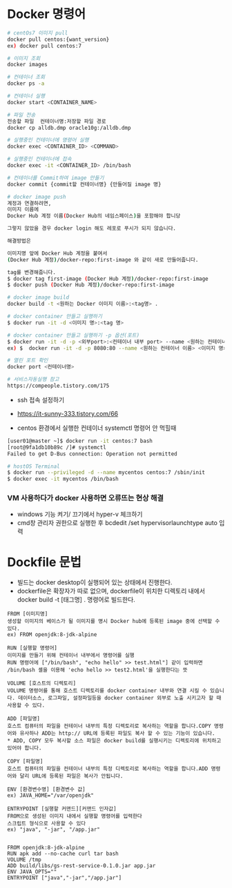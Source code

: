 # Docker 명령어

```bash
# centOs7 이미지 pull
docker pull centos:{want_version}
ex) docker pull centos:7

# 이미지 조회
docker images

# 컨테이너 조회
docker ps -a

# 컨테이너 실행
docker start <CONTAINER_NAME>

# 파일 전송
전송할 파일  컨테이너명:저장할 파일 경로
docker cp alldb.dmp oracle10g:/alldb.dmp

# 실행중인 컨테이너에 명령어 실행
docker exec <CONTAINER_ID> <COMMAND>

# 실행중인 컨테이너에 접속
docker exec -it <CONTAINER_ID> /bin/bash

# 컨테이너를 Commit하여 image 만들기
docker commit {commit할 컨테이너명} {만들어질 image 명}

# docker image push
계정과 연결하려면,
이미지 이름에
Docker Hub 계정 이름(Docker Hub의 네임스페이스)을 포함해야 합니당

그렇지 않았을 경우 docker login 해도 레포로 푸시가 되지 않습니다.

해결방법은

이미지명 앞에 Docker Hub 계정을 붙여서
(Docker Hub 계정)/docker-repo:first-image 와 같이 새로 만들어줍니다.

tag를 변경해줍니다.
$ docker tag first-image (Docker Hub 계정)/docker-repo:first-image
$ docker push (Docker Hub 계정)/docker-repo:first-image

# docker image build
docker build -t <원하는 Docker 이미지 이름>:<tag명> .

# docker container 만들고 실행하기
$ docker run -it -d <이미지 명>:<tag 명>

# docker container 만들고 실행하기 -p 옵션(포트)
$ docker run -it -d -p <외부port>:<컨테이너 내부 port> --name <원하는 컨테이너 이름> <이미지 명>:<tag명>
ex) $  docker run -it -d -p 8080:80 --name <원하는 컨테이너 이름> <이미지 명>:<tag명>

# 열린 포트 확인
docker port <컨테이너명>

# 서비스자동실행 참고
https://compeople.tistory.com/175
```



- ssh 접속 설정하기
- https://it-sunny-333.tistory.com/66



- centos 환경에서 실행한 컨테이너 systemctl 명령어 안 먹힐때

```bash
[user01@master ~]$ docker run -it centos:7 bash
[root@9fa1db10b89c /]# systemctl
Failed to get D-Bus connection: Operation not permitted

# hostOS Terminal
$ docker run --privileged -d --name mycentos centos:7 /sbin/init
$ docker exec -it mycentos /bin/bash
```





### VM 사용하다가 docker 사용하면 오류뜨는 현상 해결

- windows 기능 켜기/ 끄기에서 hyper-v 체크하기
- cmd창 관리자 권한으로 실행한 후 bcdedit /set hypervisorlaunchtype auto 입력



# Dockfile 문법

- 빌드는 docker desktop이 실행되어 있는 상태에서 진행한다.
- dockerfile은 확장자가 따로 없으며, dockerfile이 위치한 디렉토리 내에서 docker build -t [태그명] . 명령어로 빌드한다.

```
FROM [이미지명]
생성할 이미지의 베이스가 될 이미지를 명시 Docker hub에 등록된 image 중에 선택할 수 있다.
ex) FROM openjdk:8-jdk-alpine

RUN [실행할 명령어]
이미지를 만들기 위해 컨테이너 내부에서 명령어를 실행
RUN 명령어에 ["/bin/bash", "echo hello" >> test.html"] 같이 입력하면 /bin/bash 셸을 이용해 'echo hello >> test2.html'을 실행한다는 뜻

VOLUME [호스트의 디렉토리]
VOLUME 명령어를 통해 호스트 디렉토리를 docker container 내부와 연결 시킬 수 있습니다. 데이터소스, 로그파일, 설정파일등을 docker container 외부로 노출 시키고자 할 때 사용할 수 있다.

ADD [파일명]
호스트 컴퓨터의 파일을 컨테이너 내부의 특정 디렉토리로 복사하는 역할을 합니다.COPY 명령어와 유사하나 ADD는 http:// URL에 등록된 파일도 복사 할 수 있는 기능이 있습니다.
* ADD, COPY 모두 복사할 소스 파일은 docker build를 실행시키는 디렉토리에 위치하고 있어야 합니다.

COPY [파일명]
호스트 컴퓨터의 파일을 컨테이너 내부의 특정 디렉토리로 복사하는 역할을 합니다.ADD 명령어와 달리 URL에 등록된 파일은 복사가 안됩니다.

ENV [환경변수명] [환경변수 값]
ex) JAVA_HOME="/var/openjdk"

ENTRYPOINT [실행할 커맨드][커맨드 인자값]
FROM으로 생성된 이미지 내에서 실행할 명령어를 입력한다
스크립트 형식으로 사용할 수 있다
ex) "java", "-jar", "/app.jar"


FROM openjdk:8-jdk-alpine   
RUN apk add --no-cache curl tar bash
VOLUME /tmp
ADD build/libs/gs-rest-service-0.1.0.jar app.jar
ENV JAVA_OPTS=""
ENTRYPOINT ["java","-jar","/app.jar"]
```

